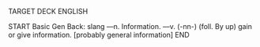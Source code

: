 TARGET DECK
ENGLISH

START
Basic
Gen
Back: slang —n. Information. —v. (-nn-) (foll. By up) gain or give information. [probably general information]
END

